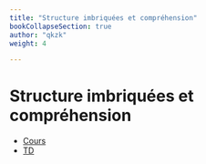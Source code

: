 ```yaml
---
title: "Structure imbriquées et compréhension"
bookCollapseSection: true
author: "qkzk"
weight: 4

---
```


# Structure imbriquées et compréhension

* [Cours](cours)
* [TD](td)
